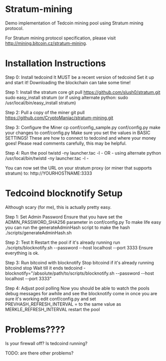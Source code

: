 Stratum-mining
==============

Demo implementation of Tedcoin mining pool using Stratum mining protocol.

For Stratum mining protocol specification, please visit http://mining.bitcoin.cz/stratum-mining.

Installation Instructions
=========================

Step 0: Install tedcoind
It MUST be a recent version of tedcoind
Set it up and start it!
Downloading the blockchain can take some time!

Step 1: Install the stratum core
	git pull https://github.com/slush0/stratum.git
	sudo easy_install stratum
	(or if using alternate python: sudo /usr/local/bin/easy_install stratum)

Step 2: Pull a copy of the miner
	git pull https://github.com/CryptoManiac/stratum-mining.git

Step 3: Configure the Miner
	cp conf/config_sample.py conf/config.py
	make your changes to conf/config.py 
	Make sure you set the values in BASIC SETTINGS! These are how to connect to tedcoind 
	and where your money goes! Please read comments carefully, this may be helpful.
	
Step 4: Run the pool
	twistd -ny launcher.tac -l -
	OR - using alternate python
	/usr/local/bin/twistd -ny launcher.tac -l -

You can now set the URL on your stratum proxy (or miner that supports stratum) to:
http://YOURHOSTNAME:3333

Tedcoind blocknotify Setup
=========================
Although scary (for me), this is actually pretty easy.

Step 1: Set Admin Password
	Ensure that you have set the ADMIN_PASSWORD_SHA256 parameter in conf/config.py
	To make life easy you can run the generateAdminHash script to make the hash
		./scripts/generateAdminHash.sh <password>

Step 2: Test It
	Restart the pool if it's already running
	run ./scripts/blocknotify.sh --password <password> --host localhost --port 3333
	Ensure everything is ok.

Step 3: Run bitcoind with blocknotify
	Stop bitcoind if it's already running
	bitcoind stop
	Wait till it ends
	tedcoind -blocknotify="/absolute/path/to/scripts/blocknotify.sh --password <password> --host localhost --port 3333"

Step 4: Adjust pool polling
	Now you should be able to watch the pools debug messages for awhile and see the blocknotify come in
	once you are sure it's working edit conf/config.py and set
		PREVHASH_REFRESH_INTERVAL = to the same value as MERKLE_REFRESH_INTERVAL
	restart the pool


Problems????
=========================

Is your firewall off?
Is tedcoind running?

TODO: are there other problems?